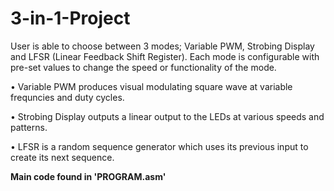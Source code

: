 # 3-in-1-Project
User is able to choose between 3 modes; Variable PWM, Strobing Display and LFSR (Linear Feedback Shift Register). 
Each mode is configurable with pre-set values to change the speed or functionality of the mode.

• Variable PWM produces visual modulating square wave at variable frequncies and duty cycles.

• Strobing Display outputs a linear output to the LEDs at various speeds and patterns.

• LFSR is a random sequence generator which uses its previous input to create its next sequence.

**Main code found in 'PROGRAM.asm'**
